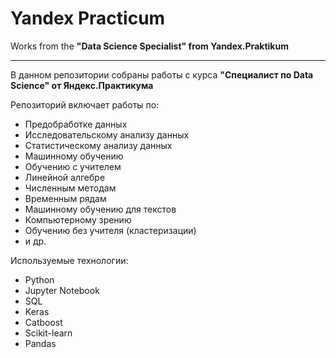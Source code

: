 # Yandex Practicum
Works from the **"Data Science Specialist" from Yandex.Praktikum**

________

В данном репозитории собраны работы с курса **"Специалист по Data Science" от Яндекс.Практикума**

Репозиторий включает работы по:
* Предобработке данных
* Исследовательскому анализу данных
* Статистическому анализу данных
* Машинному обучению
* Обучению с учителем
* Линейной алгебре
* Численным методам
* Временным рядам
* Машинному обучению для текстов
* Компьютерному зрению
* Обучению без учителя (кластеризации)
* и др.


Используемые технологии:
* Python
* Jupyter Notebook
* SQL
* Keras
* Catboost
* Scikit-learn
* Pandas
